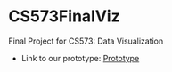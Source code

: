 # CS573FinalViz
Final Project for CS573: Data Visualization

- Link to our prototype: [Prototype](http://sbarman-mi9.github.io/CS573FinalViz/index.html)
